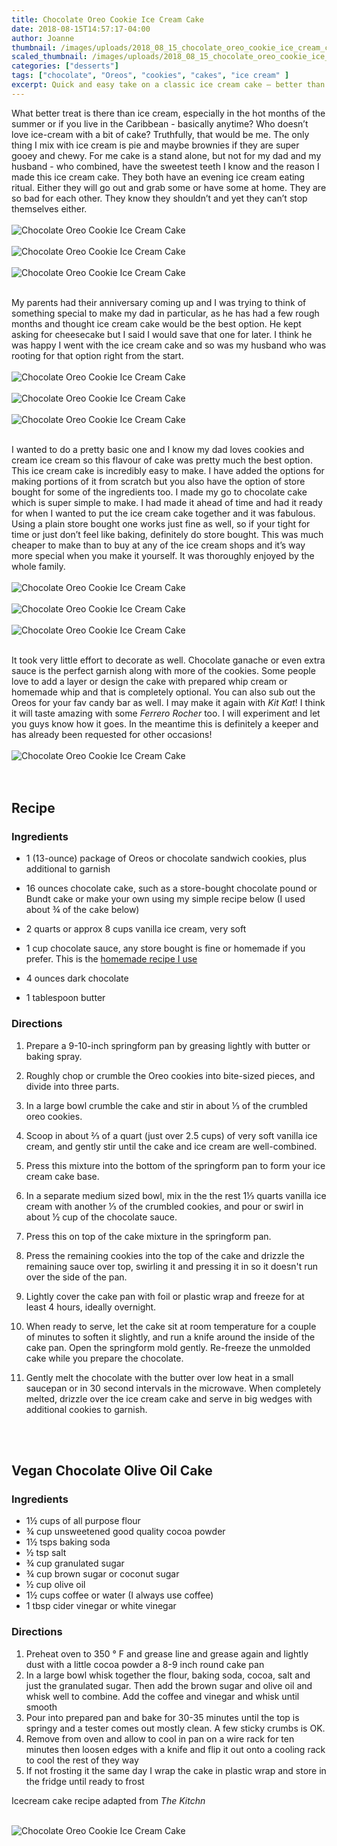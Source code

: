 ```yaml
---
title: Chocolate Oreo Cookie Ice Cream Cake
date: 2018-08-15T14:57:17-04:00
author: Joanne
thumbnail: /images/uploads/2018_08_15_chocolate_oreo_cookie_ice_cream_cake_1.jpg
scaled_thumbnail: /images/uploads/2018_08_15_chocolate_oreo_cookie_ice_cream_cake_0.jpg
categories: ["desserts"]
tags: ["chocolate", "Oreos", "cookies", "cakes", "ice cream" ]
excerpt: Quick and easy take on a classic ice cream cake – better than DQ
---
```


What better treat is there than ice cream, especially in the hot months of the summer or if you live in the Caribbean - basically anytime? Who doesn’t love ice-cream with a bit of cake? Truthfully, that would be me. The only thing I mix with ice cream is pie and maybe brownies if they are super gooey and chewy. For me cake is a stand alone, but not for my dad and my husband - who combined, have the sweetest teeth I know and the reason I made this ice cream cake. They both have an evening ice cream eating ritual. Either they will go out and grab some or have some at home. They are so bad for each other. They know they shouldn’t and yet they can’t stop themselves either.
</br>
</br>
![Chocolate Oreo Cookie Ice Cream Cake](/images/uploads/2018_08_15_chocolate_oreo_cookie_ice_cream_cake_2.jpg)
</br>
</br>
![Chocolate Oreo Cookie Ice Cream Cake](/images/uploads/2018_08_15_chocolate_oreo_cookie_ice_cream_cake_3.jpg)
</br>
</br>
![Chocolate Oreo Cookie Ice Cream Cake](/images/uploads/2018_08_15_chocolate_oreo_cookie_ice_cream_cake_4.jpg)
</br>
</br>

My parents had their anniversary coming up and I was trying to think of something special to make my dad in particular, as he has had a few rough months and thought ice cream cake would be the best option. He kept asking for cheesecake but I said I would save that one for later. I think he was happy I went with the ice cream cake and so was my husband who was rooting for that option right from the start.
</br>
</br>
![Chocolate Oreo Cookie Ice Cream Cake](/images/uploads/2018_08_15_chocolate_oreo_cookie_ice_cream_cake_5.jpg)
</br>
</br>
![Chocolate Oreo Cookie Ice Cream Cake](/images/uploads/2018_08_15_chocolate_oreo_cookie_ice_cream_cake_6.jpg)
</br>
</br>
![Chocolate Oreo Cookie Ice Cream Cake](/images/uploads/2018_08_15_chocolate_oreo_cookie_ice_cream_cake_7.jpg)
</br>
</br>

I wanted to do a pretty basic one and I know my dad loves cookies and cream ice cream so this flavour of cake was pretty much the best option. This ice cream cake is incredibly easy to make. I have added the options for making portions of it from scratch but you also have the option of store bought for some of the ingredients too. I made my go to chocolate cake which is super simple to make. I had made it ahead of time and had it ready for when I wanted to put the ice cream cake together and it was fabulous. Using a plain store bought one works just fine as well, so if your tight for time or just don’t feel like baking, definitely do store bought. This was much cheaper to make than to buy at any of the ice cream shops and it’s way more special when you make it yourself. It was thoroughly enjoyed by the whole family.
</br>
</br>
![Chocolate Oreo Cookie Ice Cream Cake](/images/uploads/2018_08_15_chocolate_oreo_cookie_ice_cream_cake_8.jpg)
</br>
</br>
![Chocolate Oreo Cookie Ice Cream Cake](/images/uploads/2018_08_15_chocolate_oreo_cookie_ice_cream_cake_9.jpg)
</br>
</br>
![Chocolate Oreo Cookie Ice Cream Cake](/images/uploads/2018_08_15_chocolate_oreo_cookie_ice_cream_cake_10.jpg)
</br>
</br>

It took very little effort to decorate as well. Chocolate ganache or even extra sauce is the perfect garnish along with more of the cookies. Some people love to add a layer or design the cake with prepared whip cream or homemade whip and that is completely optional. You can also sub out the Oreos for your fav candy bar as well. I may make it again with _Kit Kat_! I think it will taste amazing with some _Ferrero Rocher_ too. I will experiment and let you guys know how it goes. In the meantime this is definitely a keeper and has already been requested for other occasions!
</br>
</br>
![Chocolate Oreo Cookie Ice Cream Cake](/images/uploads/2018_08_15_chocolate_oreo_cookie_ice_cream_cake_11.jpg)
</br>
</br>
</br>

## Recipe
### Ingredients

* 1 (13-ounce) package of Oreos or chocolate sandwich cookies, plus additional to garnish

* 16 ounces chocolate cake, such as a store-bought chocolate pound or Bundt cake or make your own using my simple recipe below (I used about &frac34; of the cake below)

* 2 quarts or approx 8 cups vanilla ice cream, very soft

* 1 cup chocolate sauce, any store bought is fine or homemade if you prefer. This is the [homemade recipe I use](https://www.google.ca/amp/s/amp.thekitchn.com/recipe-oreo-hot-fudge-sauce-recipes-from-the-kitchn-171695)

* 4 ounces dark chocolate

* 1 tablespoon butter


### Directions 

1. Prepare a 9-10-inch springform pan by greasing lightly with butter or baking spray.

1. Roughly chop or crumble the Oreo cookies into bite-sized pieces, and divide into three parts.

1. In a large bowl crumble the cake and stir in about &frac13; of the crumbled oreo cookies.

1. Scoop in about &frac23; of a quart (just over 2.5 cups) of very soft vanilla ice cream, and gently stir until the cake and ice cream are well-combined.

1. Press this mixture into the bottom of the springform pan to form your ice cream cake base. 

1. In a separate medium sized bowl, mix in the the rest 1&frac13; quarts vanilla ice cream with another &frac13; of the crumbled cookies, and pour or swirl in about &frac12; cup of the chocolate sauce.

1. Press this on top of the cake mixture in the springform pan.

1. Press the remaining cookies into the top of the cake and drizzle the remaining sauce over top, swirling it and pressing it in so it doesn't run over the side of the pan.

1. Lightly cover the cake pan with foil or plastic wrap and freeze for at least 4 hours, ideally overnight.

1. When ready to serve, let the cake sit at room temperature for a couple of minutes to soften it slightly, and run a knife around the inside of the cake pan. Open the springform mold gently. Re-freeze the unmolded cake while you prepare the chocolate.

1. Gently melt the chocolate with the butter over low heat in a small saucepan or in 30 second intervals in the microwave. When completely melted, drizzle over the ice cream cake and serve in big wedges with additional cookies to garnish.
</br>
</br>

## Vegan Chocolate Olive Oil Cake

### Ingredients

* 1½ cups of all purpose flour
* ¾ cup unsweetened good quality cocoa powder
* 1½ tsps baking soda
* ½ tsp salt
* ¾ cup granulated sugar
* ¾ cup brown sugar or coconut sugar
* ½ cup olive oil
* 1½ cups coffee or water (I always use coffee)
* 1 tbsp cider vinegar or white vinegar

### Directions

1. Preheat oven to 350 ° F and grease line and grease again and lightly dust with a little cocoa powder a 8-9 inch round cake pan
2. In a large bowl whisk together the flour, baking soda, cocoa, salt and just the granulated sugar. Then add the brown sugar and olive oil and whisk well to combine. Add the coffee and vinegar and whisk until smooth
3. Pour into prepared pan and bake for 30-35 minutes until the top is springy and a tester comes out mostly clean. A few sticky crumbs is OK.
4. Remove from oven and allow to cool in pan on a wire rack for ten minutes then loosen edges with a knife and flip it out onto a cooling rack to cool the rest of they way
5. If not frosting it the same day I wrap the cake in plastic wrap and store in the fridge until ready to frost 

Icecream cake recipe adapted from _The Kitchn_
</br>
</br>

![Chocolate Oreo Cookie Ice Cream Cake](/images/uploads/2018_08_15_chocolate_oreo_cookie_ice_cream_cake_12.jpg)
